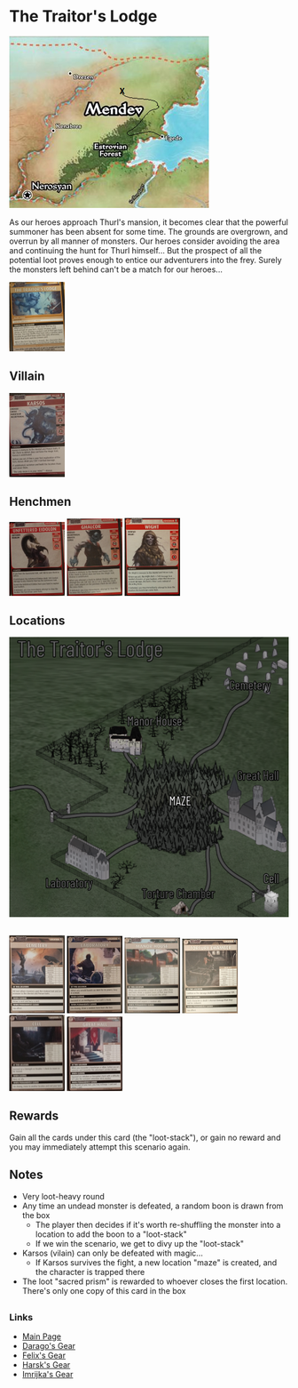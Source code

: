 # The Traitor's Lodge

![BigMap](../maps/IntoTheWorldwound3.png)

As our heroes approach Thurl's mansion, it becomes clear that the powerful summoner has been absent for some time.
The grounds are overgrown, and overrun by all manner of monsters. Our heroes consider avoiding the area and continuing the hunt for Thurl himself...
But the prospect of all the potential loot proves enough to entice our adventurers into the frey. Surely the monsters left behind can't be a match for our heroes...

<img src="https://github.com/barry4356/PACG_Cards/blob/main/WoTR/Scenarios/TheTraitorsLodge.png" alt="ScenarioFront" width="100"/>



## Villain
<img src="https://github.com/barry4356/PACG_Cards/blob/main/WoTR/Villains/Karsos.png" alt="Karsos" width="100"/>

## Henchmen
<img src="https://github.com/barry4356/PACG_Cards/blob/main/WoTR/Henchmen/UnfetteredEidolon.png" alt="Henchmen" width="100"/> <img src="https://github.com/barry4356/PACG_Cards/blob/main/WoTR/Henchmen/Ghalcor.png" alt="Henchmen" width="100"/> <img src="https://github.com/barry4356/PACG_Cards/blob/main/WoTR/Henchmen/Wight.png" alt="Henchmen" width="100"/>
 
## Locations

![scenarioMap](../maps/TheTraitorsLodge.png)

##

<img src="https://github.com/barry4356/PACG_Cards/blob/main/WoTR/Locations/Cemetery.png" alt="Location" width="100"/> <img src="https://github.com/barry4356/PACG_Cards/blob/main/WoTR/Locations/Laboratory.png" alt="Location" width="100"/> <img src="https://github.com/barry4356/PACG_Cards/blob/main/WoTR/Locations/ManorHouse.png" alt="Location" width="100"/> <img src="https://github.com/barry4356/PACG_Cards/blob/main/WoTR/Locations/TortureChamber.png" alt="Location" width="100"/> <img src="https://github.com/barry4356/PACG_Cards/blob/main/WoTR/Locations/Cell.png" alt="Location" width="100"/> <img src="https://github.com/barry4356/PACG_Cards/blob/main/WoTR/Locations/GreatHall.png" alt="Location" width="100"/>

## Rewards

Gain all the cards under this card (the "loot-stack"), or gain no reward and you may immediately attempt this scenario again.

## Notes
- Very loot-heavy round
- Any time an undead monster is defeated, a random boon is drawn from the box
  - The player then decides if it's worth re-shuffling the monster into a location to add the boon to a "loot-stack"
  - If we win the scenario, we get to divy up the "loot-stack"
- Karsos (vilain) can only be defeated with magic...
  - If Karsos survives the fight, a new location "maze" is created, and the character is trapped there
- The loot "sacred prism" is rewarded to whoever closes the first location. There's only one copy of this card in the box

##
### Links
- [Main Page](main.md#wrath-of-the-righteous)
- [Darago's Gear](../c1/darago_equipment.md#daragos-equipment)
- [Felix's Gear](../c1/felix_equipment.md#felixs-equipment)
- [Harsk's Gear](../c1/harsk_equipment.md#harsks-equipment)
- [Imrijka's Gear](../c1/Imrijka_equipment.md#imrijkas-equipment)
